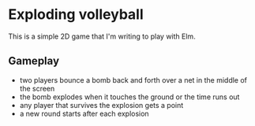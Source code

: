 # Exploding volleyball

This is a simple 2D game that I'm writing to play with Elm.

## Gameplay
 - two players bounce a bomb back and forth over a net in the middle of the screen
 - the bomb explodes when it touches the ground or the time runs out
 - any player that survives the explosion gets a point
 - a new round starts after each explosion